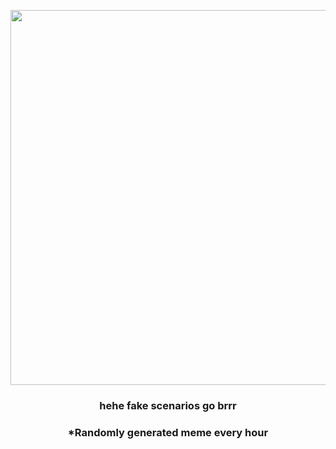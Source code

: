 <p align="center">
        <img src="https://i.redd.it/pp7diu6zjkx91.gif" width="600" height="600">
        </p>
        <h3 align="center">hehe fake scenarios go brrr</h3>
        <h3 align="center">*Randomly generated meme every hour</h3>
    